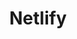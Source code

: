 ---
type: framework
cloudinary_convert: false
published: published
slug: netlify
title: Netlify
start: January 01, 2000
---